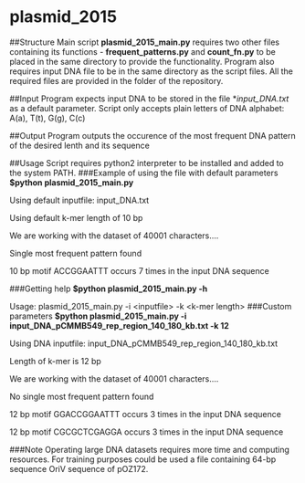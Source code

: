 # plasmid_2015
##Structure
Main script **plasmid_2015_main.py** requires two other files containing its functions - **frequent_patterns.py** and **count_fn.py** to be placed in the same directory to provide the functionality. Program also requires input DNA file to be in the same directory as the script files. All the required files are provided in the folder of the repository.

##Input
Program expects input DNA to be stored in the file **input_DNA.txt* as a default parameter. Script only accepts plain letters of DNA alphabet: A(a), T(t), G(g), C(c)

##Output
Program outputs the occurence of the most frequent DNA pattern of the desired lenth and its sequence

##Usage
Script requires python2 interpreter to be installed and added to the system PATH.
###Example of using the file with default parameters
**$python plasmid_2015_main.py**

Using default inputfile: input_DNA.txt

Using default k-mer length of 10 bp

We are working with the dataset of 40001 characters....

Single most frequent pattern found

10 bp motif ACCGGAATTT occurs 7 times in the input DNA sequence

###Getting help
**$python plasmid_2015_main.py -h**

Usage: plasmid_2015_main.py -i \<inputfile\> -k \<k-mer length\>
###Custom parameters
**$python plasmid_2015_main.py -i input_DNA_pCMMB549_rep_region_140_180_kb.txt -k 12**

Using DNA inputfile: input_DNA_pCMMB549_rep_region_140_180_kb.txt

Length of k-mer is 12 bp

We are working with the dataset of 40001 characters....

No single most frequent pattern found

12 bp motif GGACCGGAATTT occurs 3 times in the input DNA sequence

12 bp motif CGCGCTCGAGGA occurs 3 times in the input DNA sequence

###Note
Operating large DNA datasets requires more time and computing resources. For training purposes could be used a file  containing 64-bp sequence OriV sequence of  pOZ172.
